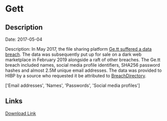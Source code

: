 # Gett

## Description

Date: 2017-05-04

Description:
In May 2017, the file sharing platform <a href="https://www.zdnet.com/article/127-million-user-records-from-8-companies-put-up-for-sale-on-the-dark-web/" target="_blank" rel="noopener">Ge.tt suffered a data breach</a>. The data was subsequently put up for sale on a dark web marketplace in February 2019 alongside a raft of other breaches. The Ge.tt breach included names, social media profile identifiers, SHA256 password hashes and almost 2.5M unique email addresses. The data was provided to HIBP by a source who requested it be attributed to <a href="https://www.linkedin.com/company/breachdirectory/" target="_blank" rel="noopener">BreachDirectory</a>.


['Email addresses', 'Names', 'Passwords', 'Social media profiles']

## Links

[Download Link](https://link-to.net/1229997/763.86094405923/dynamic/?r=aHR0cHM6Ly93d3cubWVkaWFmaXJlLmNvbS92aWV3L3hUOFpYOVFlb2lvcTNldi9nZS50dC9maWxl)